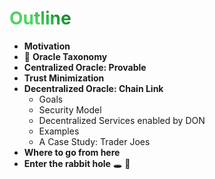 # Outline
- **Motivation**
- 🌳 **Oracle Taxonomy**
- **Centralized Oracle: Provable**
- **Trust Minimization**
- **Decentralized Oracle: Chain Link**
  * Goals
  * Security Model
  * Decentralized Services enabled by DON
  * Examples
  * A Case Study: Trader Joes
- **Where to go from here**
- **Enter the rabbit hole** 🕳 🐇

<style>
h1 {
  background-color: #39b62b;
  background-image: linear-gradient(45deg, #4ed462 10%, #148c2e 20%);
  background-size: 100%;
  -webkit-background-clip: text;
  -moz-background-clip: text;
  -webkit-text-fill-color: transparent;
  -moz-text-fill-color: transparent;
}
</style>